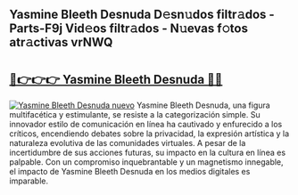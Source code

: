 ## Yasmine Bleeth Desnuda D𝚎sn𝚞dos filtr𝚊dos - Parts-F9j Vid𝚎os filtr𝚊dos - N𝚞evas f𝚘tos atr𝚊ctivas vrNWQ

# <h2><a href="http://mbapch.tromn.icu/?c=Yasmine+Bleeth+Desnuda">🔗👉👉👉 Yasmine Bleeth Desnuda 🔗🔗</a></h2>

[![Yasmine Bleeth Desnuda nuevo](https://i.imgur.com/pEAQMta.gif)](http://mbapch.tromn.icu/?c=Yasmine+Bleeth+Desnuda)
Yasmine Bleeth Desnuda, una figura multifacética y estimulante, se resiste a la categorización simple. Su innovador estilo de comunicación en línea ha cautivado y enfurecido a los críticos, encendiendo debates sobre la privacidad, la expresión artística y la naturaleza evolutiva de las comunidades virtuales. A pesar de la incertidumbre de sus acciones futuras, su impacto en la cultura en línea es palpable. Con un compromiso inquebrantable y un magnetismo innegable, el impacto de Yasmine Bleeth Desnuda en los medios digitales es imparable.
